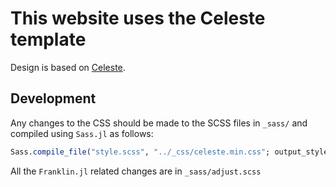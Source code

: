 # This website uses the Celeste template

Design is based on [Celeste](https://github.com/nicoelayda/celeste).

## Development

Any changes to the CSS should be made to the SCSS files in `_sass/` and compiled using `Sass.jl` as follows:

```julia
Sass.compile_file("style.scss", "../_css/celeste.min.css"; output_style = Sass.compressed)
```

All the `Franklin.jl` related changes are in `_sass/adjust.scss`
